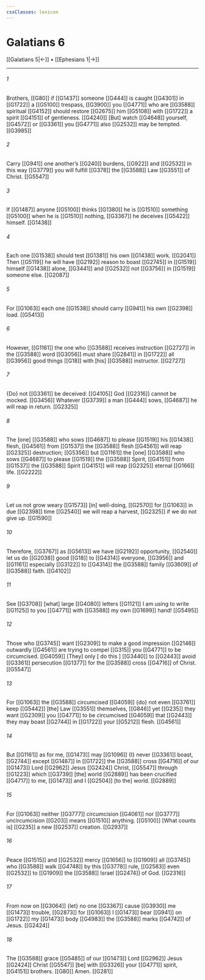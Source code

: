 ```yaml
---
cssClasses: lexicon
---
```


# Galatians 6

[[Galatians 5|←]] • [[Ephesians 1|→]]

---

###### 1
Brothers, [[G80]] if [[G1437]] someone [[G444]] is caught [[G4301]] in [[G1722]] a [[G5100]] trespass, [[G3900]] you [[G4771]] who are [[G3588]] spiritual [[G4152]] should restore [[G2675]] him [[G5108]] with [[G1722]] a spirit [[G4151]] of gentleness. [[G4240]] [But] watch [[G4648]] yourself, [[G4572]] or [[G3361]] you [[G4771]] also [[G2532]] may be tempted. [[G3985]]

###### 2
Carry [[G941]] one another’s [[G240]] burdens, [[G922]] and [[G2532]] in this way [[G3779]] you will fulfill [[G378]] the [[G3588]] Law [[G3551]] of Christ. [[G5547]]

###### 3
If [[G1487]] anyone [[G5100]] thinks [[G1380]] he is [[G1510]] something [[G5100]] when he is [[G1510]] nothing, [[G3367]] he deceives [[G5422]] himself. [[G1438]]

###### 4
Each one [[G1538]] should test [[G1381]] his own [[G1438]] work. [[G2041]] Then [[G5119]] he will have [[G2192]] reason to boast [[G2745]] in [[G1519]] himself [[G1438]] alone, [[G3441]] and [[G2532]] not [[G3756]] in [[G1519]] someone else. [[G2087]]

###### 5
For [[G1063]] each one [[G1538]] should carry [[G941]] his own [[G2398]] load. [[G5413]]

###### 6
However, [[G1161]] the one who [[G3588]] receives instruction [[G2727]] in the [[G3588]] word [[G3056]] must share [[G2841]] in [[G1722]] all [[G3956]] good things [[G18]] with [his] [[G3588]] instructor. [[G2727]]

###### 7
{Do} not [[G3361]] be deceived: [[G4105]] God [[G2316]] cannot be mocked. [[G3456]] Whatever [[G3739]] a man [[G444]] sows, [[G4687]] he will reap in return. [[G2325]]

###### 8
The [one] [[G3588]] who sows [[G4687]] to please [[G1519]] his [[G1438]] flesh, [[G4561]] from [[G1537]] the [[G3588]] flesh [[G4561]] will reap [[G2325]] destruction; [[G5356]] but [[G1161]] the [one] [[G3588]] who sows [[G4687]] to please [[G1519]] the [[G3588]] Spirit, [[G4151]] from [[G1537]] the [[G3588]] Spirit [[G4151]] will reap [[G2325]] eternal [[G166]] life. [[G2222]]

###### 9
Let us not grow weary [[G1573]] [in] well-doing, [[G2570]] for [[G1063]] in due [[G2398]] time [[G2540]] we will reap a harvest, [[G2325]] if we do not give up. [[G1590]]

###### 10
Therefore, [[G3767]] as [[G5613]] we have [[G2192]] opportunity, [[G2540]] let us do [[G2038]] good [[G18]] to [[G4314]] everyone, [[G3956]] and [[G1161]] especially [[G3122]] to [[G4314]] the [[G3588]] family [[G3609]] of [[G3588]] faith. [[G4102]]

###### 11
See [[G3708]] [what] large [[G4080]] letters [[G1121]] I am using to write [[G1125]] to you [[G4771]] with [[G3588]] my own [[G1699]] hand! [[G5495]]

###### 12
Those who [[G3745]] want [[G2309]] to make a good impression [[G2146]] outwardly [[G4561]] are trying to compel [[G315]] you [[G4771]] to be circumcised. [[G4059]] [They] only [ do this ] [[G3440]] to [[G2443]] avoid [[G3361]] persecution [[G1377]] for the [[G3588]] cross [[G4716]] of Christ. [[G5547]]

###### 13
For [[G1063]] the [[G3588]] circumcised [[G4059]] {do} not even [[G3761]] keep [[G5442]] [the] Law [[G3551]] themselves, [[G846]] yet [[G235]] they want [[G2309]] you [[G4771]] to be circumcised [[G4059]] that [[G2443]] they may boast [[G2744]] in [[G1722]] your [[G5212]] flesh. [[G4561]]

###### 14
But [[G1161]] as for me, [[G1473]] may [[G1096]] {I} never [[G3361]] boast, [[G2744]] except [[G1487]] in [[G1722]] the [[G3588]] cross [[G4716]] of our [[G1473]] Lord [[G2962]] Jesus [[G2424]] Christ, [[G5547]] through [[G1223]] which [[G3739]] [the] world [[G2889]] has been crucified [[G4717]] to me, [[G1473]] and I [[G2504]] [to the] world. [[G2889]]

###### 15
For [[G1063]] neither [[G3777]] circumcision [[G4061]] nor [[G3777]] uncircumcision [[G203]] means [[G1510]] anything. [[G5100]] [What counts is] [[G235]] a new [[G2537]] creation. [[G2937]]

###### 16
Peace [[G1515]] and [[G2532]] mercy [[G1656]] to [[G1909]] all [[G3745]] who [[G3588]] walk [[G4748]] by this [[G3778]] rule, [[G2583]] even [[G2532]] to [[G1909]] the [[G3588]] Israel [[G2474]] of God. [[G2316]]

###### 17
From now on [[G3064]] {let} no one [[G3367]] cause [[G3930]] me [[G1473]] trouble, [[G2873]] for [[G1063]] I [[G1473]] bear [[G941]] on [[G1722]] my [[G1473]] body [[G4983]] the [[G3588]] marks [[G4742]] of Jesus. [[G2424]]

###### 18
The [[G3588]] grace [[G5485]] of our [[G1473]] Lord [[G2962]] Jesus [[G2424]] Christ [[G5547]] [be] with [[G3326]] your [[G4771]] spirit, [[G4151]] brothers. [[G80]] Amen. [[G281]]

